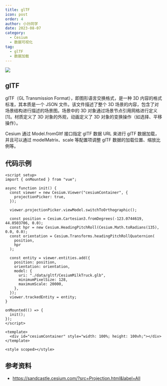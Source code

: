 ```yaml
---
title: glTF
icon: post
order: 4
author: 小孙同学
date: 2023-08-07
category:
  - Cesium
  - 数据可视化
tag:
  - glTF
  - 数据加载
---
```


![](https://files.sunguoqi.com/brain-images/202308101612100.png)

## glTF

glTF（GL Transmission Format），即图形语言交换格式，是一种 3D 内容的格式标准，其本质是一个 JSON 文件。该文件描述了整个 3D 场景的内容，包含了对场景结构进行描述的场景图。场景中的 3D 对象通过场景节点引用网格进行定义[1]。材质定义了 3D 对象的外观，动画定义了 3D 对象的变换操作（如选择、平移操作）。

Cesium 通过 Model.fromGltf 接口指定 glTF 数据 URL 来进行 glTF 数据加载，并且可以通过 modelMatrix、scale 等配置项调整 glTF 数据的加载位置、缩放比例等。

## 代码示例

```vue
<script setup>
import { onMounted } from "vue";

async function init() {
  const viewer = new Cesium.Viewer("cesiumContainer", {
    projectionPicker: true,
  });

  viewer.projectionPicker.viewModel.switchToOrthographic();

  const position = Cesium.Cartesian3.fromDegrees(-123.0744619, 44.0503706, 0.0);
  const hpr = new Cesium.HeadingPitchRoll(Cesium.Math.toRadians(135), 0.0, 0.0);
  const orientation = Cesium.Transforms.headingPitchRollQuaternion(
    position,
    hpr
  );

  const entity = viewer.entities.add({
    position: position,
    orientation: orientation,
    model: {
      uri: "./data/gltf/CesiumMilkTruck.glb",
      minimumPixelSize: 128,
      maximumScale: 20000,
    },
  });
  viewer.trackedEntity = entity;
}

onMounted(() => {
  init();
});
</script>

<template>
  <div id="cesiumContainer" style="width: 100%; height: 100vh;"></div>
</template>

<style scoped></style>
```

## 参考资料

- https://sandcastle.cesium.com/?src=Projection.html&label=All
